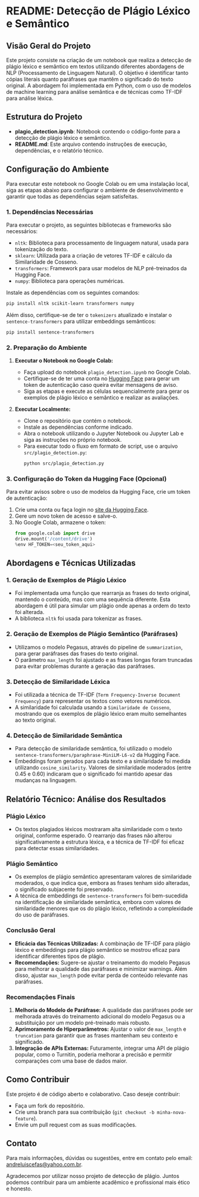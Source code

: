 # README: Detecção de Plágio Léxico e Semântico

## Visão Geral do Projeto
Este projeto consiste na criação de um notebook que realiza a detecção de plágio léxico e semântico em textos utilizando diferentes abordagens de NLP (Processamento de Linguagem Natural). O objetivo é identificar tanto cópias literais quanto paráfrases que mantêm o significado do texto original. A abordagem foi implementada em Python, com o uso de modelos de machine learning para análise semântica e de técnicas como TF-IDF para análise léxica.

## Estrutura do Projeto
- **plagio_detection.ipynb**: Notebook contendo o código-fonte para a detecção de plágio léxico e semântico.
- **README.md**: Este arquivo contendo instruções de execução, dependências, e o relatório técnico.

## Configuração do Ambiente
Para executar este notebook no Google Colab ou em uma instalação local, siga as etapas abaixo para configurar o ambiente de desenvolvimento e garantir que todas as dependências sejam satisfeitas.

### 1. Dependências Necessárias
Para executar o projeto, as seguintes bibliotecas e frameworks são necessários:
- `nltk`: Biblioteca para processamento de linguagem natural, usada para tokenização do texto.
- `sklearn`: Utilizada para a criação de vetores TF-IDF e cálculo da Similaridade de Cosseno.
- `transformers`: Framework para usar modelos de NLP pré-treinados da Hugging Face.
- `numpy`: Biblioteca para operações numéricas.

Instale as dependências com os seguintes comandos:
```sh
pip install nltk scikit-learn transformers numpy
```
Além disso, certifique-se de ter o `tokenizers` atualizado e instalar o `sentence-transformers` para utilizar embeddings semânticos:
```sh
pip install sentence-transformers
```

### 2. Preparação do Ambiente
1. **Executar o Notebook no Google Colab:**
   - Faça upload do notebook `plagio_detection.ipynb` no Google Colab.
   - Certifique-se de ter uma conta no [Hugging Face](https://huggingface.co) para gerar um token de autenticação caso queira evitar mensagens de aviso.
   - Siga as etapas e execute as células sequencialmente para gerar os exemplos de plágio léxico e semântico e realizar as avaliações.

2. **Executar Localmente:**
   - Clone o repositório que contém o notebook.
   - Instale as dependências conforme indicado.
   - Abra o notebook utilizando o Jupyter Notebook ou Jupyter Lab e siga as instruções no próprio notebook.
   - Para executar todo o fluxo em formato de script, use o arquivo `src/plagio_detection.py`:
     ```sh
     python src/plagio_detection.py
     ```

### 3. Configuração do Token da Hugging Face (Opcional)
Para evitar avisos sobre o uso de modelos da Hugging Face, crie um token de autenticação:
1. Crie uma conta ou faça login no [site da Hugging Face](https://huggingface.co/settings/tokens).
2. Gere um novo token de acesso e salve-o.
3. No Google Colab, armazene o token:
   ```python
   from google.colab import drive
   drive.mount('/content/drive')
   %env HF_TOKEN=<seu_token_aqui>
   ```

## Abordagens e Técnicas Utilizadas
### 1. Geração de Exemplos de Plágio Léxico
- Foi implementada uma função que rearranja as frases do texto original, mantendo o conteúdo, mas com uma sequência diferente. Esta abordagem é útil para simular um plágio onde apenas a ordem do texto foi alterada.
- A biblioteca `nltk` foi usada para tokenizar as frases.

### 2. Geração de Exemplos de Plágio Semântico (Paráfrases)
- Utilizamos o modelo Pegasus, através do pipeline de `summarization`, para gerar paráfrases das frases do texto original.
- O parâmetro `max_length` foi ajustado e as frases longas foram truncadas para evitar problemas durante a geração das paráfrases.

### 3. Detecção de Similaridade Léxica
- Foi utilizada a técnica de TF-IDF (`Term Frequency-Inverse Document Frequency`) para representar os textos como vetores numéricos.
- A similaridade foi calculada usando a `Similaridade de Cosseno`, mostrando que os exemplos de plágio léxico eram muito semelhantes ao texto original.

### 4. Detecção de Similaridade Semântica
- Para detecção de similaridade semântica, foi utilizado o modelo `sentence-transformers/paraphrase-MiniLM-L6-v2` da Hugging Face.
- Embeddings foram gerados para cada texto e a similaridade foi medida utilizando `cosine_similarity`. Valores de similaridade moderados (entre 0.45 e 0.60) indicaram que o significado foi mantido apesar das mudanças na linguagem.

## Relatório Técnico: Análise dos Resultados
### Plágio Léxico
- Os textos plagiados léxicos mostraram alta similaridade com o texto original, conforme esperado. O rearranjo das frases não alterou significativamente a estrutura léxica, e a técnica de TF-IDF foi eficaz para detectar essas similaridades.

### Plágio Semântico
- Os exemplos de plágio semântico apresentaram valores de similaridade moderados, o que indica que, embora as frases tenham sido alteradas, o significado subjacente foi preservado.
- A técnica de embeddings de `sentence-transformers` foi bem-sucedida na identificação de similaridade semântica, embora com valores de similaridade menores que os do plágio léxico, refletindo a complexidade do uso de paráfrases.

### Conclusão Geral
- **Eficácia das Técnicas Utilizadas:** A combinação de TF-IDF para plágio léxico e embeddings para plágio semântico se mostrou eficaz para identificar diferentes tipos de plágio.
- **Recomendações:** Sugere-se ajustar o treinamento do modelo Pegasus para melhorar a qualidade das paráfrases e minimizar warnings. Além disso, ajustar `max_length` pode evitar perda de conteúdo relevante nas paráfrases.

### Recomendações Finais
1. **Melhoria do Modelo de Paráfrase:** A qualidade das paráfrases pode ser melhorada através do treinamento adicional do modelo Pegasus ou a substituição por um modelo pré-treinado mais robusto.
2. **Aprimoramento de Hiperparâmetros:** Ajustar o valor de `max_length` e `truncation` para garantir que as frases mantenham seu contexto e significado.
3. **Integração de APIs Externas:** Futuramente, integrar uma API de plágio popular, como o Turnitin, poderia melhorar a precisão e permitir comparações com uma base de dados maior.

## Como Contribuir
Este projeto é de código aberto e colaborativo. Caso deseje contribuir:
- Faça um fork do repositório.
- Crie uma branch para sua contribuição (`git checkout -b minha-nova-feature`).
- Envie um pull request com as suas modificações.

## Contato
Para mais informações, dúvidas ou sugestões, entre em contato pelo email: [andreluiscefas@yahoo.com.br](andreluiscefas@yahoo.com.br).

Agradecemos por utilizar nosso projeto de detecção de plágio. Juntos podemos contribuir para um ambiente acadêmico e profissional mais ético e honesto.

